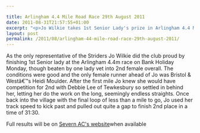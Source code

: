 ```yaml
---

title: Arlingham 4.4 Mile Road Race 29th August 2011
date: 2011-08-31T21:57:55+01:00
excerpt: "<p>Jo Wilkie takes 1st Senior Lady's prize in Arlingham 4.4 Mile Race</p>"
layout: post
permalink: /2011/08/arlingham-44-mile-road-race-29th-august-2011/
---
```

As the only representative of the Striders Jo Wilkie did the club proud by finishing 1st Senior lady at the Arlingham 4.4m race on Bank Holiday Monday, though beaten by one lady vet into 2nd female overall. The conditions were good and the only female runner ahead of Jo was Bristol & Westâ€™s Heidi Moulder. After the first mile Jo knew she would have competition for 2nd with Debbie Lee of Tewkesbury so settled in behind her, letting her do the work on the long, seemingly endless straights. Once back into the village with the final loop of less than a mile to go, Jo used her track speed to kick past and pulled out quite a gap to finish 2nd place in a time of 31:30.

Full results will be on <a href="https://www.severnac.co.uk/results.php" target="_blank" rel="nofollow">Severn AC's website</a>when available

